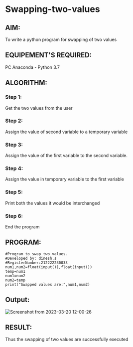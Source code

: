 # Swapping-two-values
## AIM:
To write a python program for swapping of two values
## EQUIPEMENT'S REQUIRED: 
PC
Anaconda - Python 3.7
## ALGORITHM: 
### Step 1:
Get the two values from the user
### Step 2: 
Assign the value of second variable to a temporary variable 
### Step 3: 
Assign the value of the first variable to the second variable.
### Step 4:  
Assign the value in temporary variable to the first variable
### Step 5: 
Print both the values it would be interchanged
### Step 6: 
End the program
## PROGRAM:
```
#Program to swap two values.
#Developed by: dinesh.s
#RegisterNumber:212222230033
num1,num2=float(input()),float(input())
temp=num1
num1=num2
num2=temp
print("Swapped values are:",num1,num2)
```
## Output:
![Screenshot from 2023-03-20 12-00-26](https://user-images.githubusercontent.com/119405916/226265772-538be279-27e8-4e48-aa1e-0cbdde7ba746.png)

## RESULT:
Thus the swapping of two values are successfully executed



